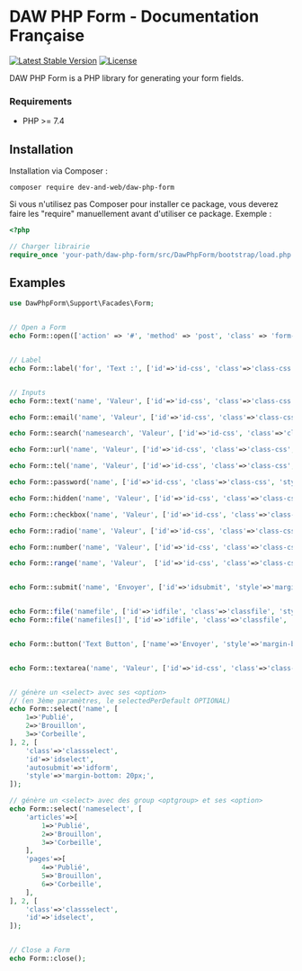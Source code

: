 # DAW PHP Form - Documentation Française

[![Latest Stable Version](https://poser.pugx.org/dev-and-web/daw-php-form/v/stable)](https://packagist.org/packages/dev-and-web/daw-php-form)
[![License](https://poser.pugx.org/dev-and-web/daw-php-form/license)](https://packagist.org/packages/dev-and-web/daw-php-form)

DAW PHP Form is a PHP library for generating your form fields.




### Requirements

* PHP >= 7.4






## Installation

Installation via Composer :
```
composer require dev-and-web/daw-php-form
```


Si vous n'utilisez pas Composer pour installer ce package,
vous deverez faire les "require" manuellement avant d'utiliser ce package.
Exemple :
```php
<?php

// Charger librairie
require_once 'your-path/daw-php-form/src/DawPhpForm/bootstrap/load.php';
```






## Examples

```php
use DawPhpForm\Support\Facades\Form;


// Open a Form
echo Form::open(['action' => '#', 'method' => 'post', 'class' => 'form-edit', 'files' => true]);


// Label
echo Form::label('for', 'Text :', ['id'=>'id-css', 'class'=>'class-css', 'style'=>'margin-bottom: 20px;']);


// Inputs
echo Form::text('name', 'Valeur', ['id'=>'id-css', 'class'=>'class-css', 'style'=>'margin-bottom: 20px;', 'placeholder'=>'Placeholder', 'required'=>true]);

echo Form::email('name', 'Valeur', ['id'=>'id-css', 'class'=>'class-css', 'style'=>'margin-bottom: 20px;', 'placeholder'=>'Placeholder', 'required'=>true]);

echo Form::search('namesearch', 'Valeur', ['id'=>'id-css', 'class'=>'class-css', 'style'=>'margin-bottom: 20px;', 'placeholder'=>'Placeholder', 'required'=>true]);

echo Form::url('name', 'Valeur', ['id'=>'id-css', 'class'=>'class-css', 'style'=>'margin-bottom: 20px;', 'placeholder'=>'Placeholder', 'required'=>true]);

echo Form::tel('name', 'Valeur', ['id'=>'id-css', 'class'=>'class-css', 'style'=>'margin-bottom: 20px;', 'placeholder'=>'Placeholder', 'required'=>true]);

echo Form::password('name', ['id'=>'id-css', 'class'=>'class-css', 'style'=>'margin-bottom: 20px;', 'placeholder'=>'Placeholder', 'required'=>true]);

echo Form::hidden('name', 'Valeur', ['id'=>'id-css', 'class'=>'class-css', 'style'=>'margin-bottom: 20px;']);

echo Form::checkbox('name', 'Valeur', ['id'=>'id-css', 'class'=>'class-css', 'style'=>'margin-bottom: 20px;', 'checked'=>true]);

echo Form::radio('name', 'Valeur', ['id'=>'id-css', 'class'=>'class-css', 'style'=>'margin-bottom: 20px;', 'checked'=>true]);

echo Form::number('name', 'Valeur', ['id'=>'id-css', 'class'=>'class-css', 'style'=>'margin-bottom: 20px;', 'step'=>"2", 'min'=>10, 'max'=>260]);

echo Form::range('name', 'Valeur',  ['id'=>'id-css', 'class'=>'class-css', 'style'=>'margin-bottom: 20px;', 'step'=>"2", 'min'=>10, 'max'=>260]);


echo Form::submit('name', 'Envoyer', ['id'=>'idsubmit', 'style'=>'margin-bottom: 20px;']);


echo Form::file('namefile', ['id'=>'idfile', 'class'=>'classfile', 'style'=>'margin-bottom: 20px;',]);
echo Form::file('namefiles[]', ['id'=>'idfile', 'class'=>'classfile', 'style'=>'margin-bottom: 20px;', 'multiple'=>true]);


echo Form::button('Text Button', ['name'=>'Envoyer', 'style'=>'margin-bottom: 20px;']);


echo Form::textarea('name', 'Valeur', ['id'=>'id-css', 'class'=>'class-css', 'style'=>'margin-bottom: 20px;', 'placeholder'=>'Ecrivez...', 'required'=>true]);


// génère un <select> avec ses <option>
// (en 3ème paramètres, le selectedPerDefault OPTIONAL)
echo Form::select('name', [
    1=>'Publié',
    2=>'Brouillon',
    3=>'Corbeille',
], 2, [
    'class'=>'classselect',
    'id'=>'idselect',
    'autosubmit'=>'idform',
    'style'=>'margin-bottom: 20px;',
]);

// génère un <select> avec des group <optgroup> et ses <option>
echo Form::select('nameselect', [
    'articles'=>[
        1=>'Publié',
        2=>'Brouillon',
        3=>'Corbeille',
    ],
    'pages'=>[
        4=>'Publié',
        5=>'Brouillon',
        6=>'Corbeille',
    ],
], 2, [
    'class'=>'classselect',
    'id'=>'idselect',
]);


// Close a Form
echo Form::close();
```
